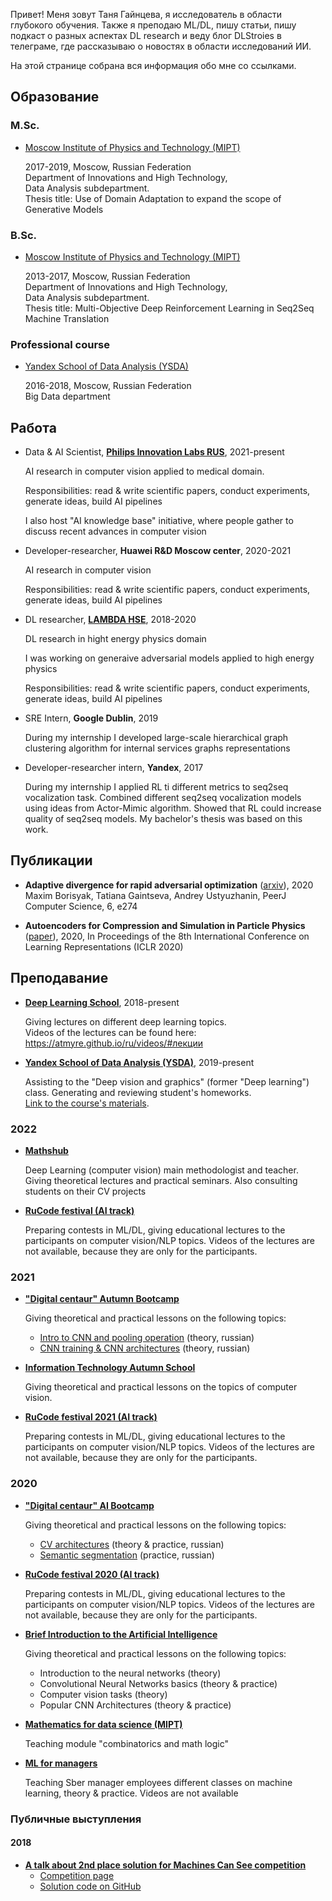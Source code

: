 Привет! Меня зовут Таня Гайнцева, я исследователь в области глубокого обучения. Также я преподаю ML/DL, пишу статьи, пишу подкаст о разных аспектах DL research и веду блог DLStroies в телеграме, где рассказываю о новостях в области исследований ИИ.

На этой странице собрана вся информация обо мне со ссылками.

## Образование

### M.Sc.

- [Moscow Institute of Physics and Technology (MIPT)](https://mipt.ru/english/)

  2017-2019, Moscow, Russian Federation  
  Department of Innovations and High Technology,  
  Data Analysis subdepartment.  
  Thesis title: Use of Domain Adaptation to expand the scope of Generative Models

### B.Sc.

- [Moscow Institute of Physics and Technology (MIPT)](https://mipt.ru/english/)

  2013-2017, Moscow, Russian Federation  
  Department of Innovations and High Technology,  
  Data Analysis subdepartment.  
  Thesis title: Multi-Objective Deep Reinforcement Learning in Seq2Seq Machine
  Translation

### Professional course

- [Yandex School of Data Analysis (YSDA)](https://yandexdataschool.com)

  2016-2018, Moscow, Russian Federation  
  Big Data department

## Работа

- Data & AI Scientist, [**Philips Innovation Labs RUS**](https://www.philips.ru/a-w/about-philips/research-moscow.html), 2021-present  

  AI research in computer vision applied to medical domain.  

  Responsibilities: read & write scientific papers, conduct experiments, generate ideas, build AI pipelines  

  I also host "AI knowledge base" initiative, where people gather to discuss recent advances in computer vision 

- Developer-researcher, **Huawei R&D Moscow center**, 2020-2021  

  AI research in computer vision  

  Responsibilities: read & write scientific papers, conduct experiments, generate ideas, build AI pipelines  

- DL researcher, [**LAMBDA HSE**](https://cs.hse.ru/en/lambda/), 2018-2020  

  DL research in hight energy physics domain  

  I was working on generaive adversarial models applied to high energy physics  
  
  Responsibilities: read & write scientific papers, conduct experiments, generate ideas, build AI pipelines  

- SRE Intern, **Google Dublin**, 2019  

  During my internship I developed large-scale hierarchical graph clustering algorithm for internal services graphs representations

- Developer-researcher intern, **Yandex**, 2017  

  During my internship I applied RL ti different metrics to seq2seq vocalization task. Combined different seq2seq vocalization models using ideas from Actor-Mimic algorithm. Showed that RL could increase quality of seq2seq models. My bachelor's thesis was based on this work.

## Публикации

- **Adaptive divergence for rapid adversarial optimization** ([arxiv](https://arxiv.org/abs/1912.00520)), 2020 Maxim Borisyak, Tatiana Gaintseva, Andrey Ustyuzhanin, PeerJ Computer Science, 6, e274 

- **Autoencoders for Compression and Simulation in Particle Physics** ([paper](https://drive.google.com/file/d/1r2nDhkQLCpk32thTj2u23bjaa07KH1-o/view)), 2020, In Proceedings of the 8th International Conference on Learning Representations (ICLR 2020)

## Преподавание

- [**Deep Learning School**](https://dlschool.org), 2018-present  

  Giving lectures on different deep learning topics.  
  Videos of the lectures can be found here: <https://atmyre.github.io/ru/videos/#лекции>

- [**Yandex School of Data Analysis (YSDA)**](https://yandexdataschool.com), 2019-present  

  Assisting to the "Deep vision and graphics" (former "Deep learning") class. Generating and reviewing student's homeworks.  
  [Link to the course's materials](https://github.com/yandexdataschool/deep_vision_and_graphics).

### 2022

- [**Mathshub**](https://maths-h.com/ru/mlprojects/engineers/CV)  

  Deep Learning (computer vision) main methodologist and teacher. Giving theoretical lectures and practical seminars. Also consulting students on their CV projects

- [**RuCode festival (AI track)**](https://rucode.net)  

  Preparing contests in ML/DL, giving educational lectures to the participants on computer vision/NLP topics. Videos of the lectures are not available, because they are only for the participants.

### 2021

- [**"Digital centaur" Autumn Bootcamp**](https://stepik.org/course/100561)

  Giving theoretical and practical lessons on the following topics:

  - [Intro to CNN and pooling operation](https://youtu.be/xKNmEKA-BH8) (theory, russian)
  - [CNN training & CNN architectures](https://youtu.be/ThNWPwil_lk) (theory, russian)

- [**Information Technology Autumn School**](https://practicingfutures.org/school_it_hmao)

  Giving theoretical and practical lessons on the topics of computer vision.

- [**RuCode festival 2021 (AI track)**](https://rucode.net)

  Preparing contests in ML/DL, giving educational lectures to the participants on computer vision/NLP topics. Videos of the lectures are not available, because they are only for the participants.

### 2020

- [**"Digital centaur" AI Bootcamp**](https://stepik.org/course/100561)

  Giving theoretical and practical lessons on the following topics:
  - [CV architectures](https://youtu.be/uezEoNKGAhs) (theory & practice, russian)
  - [Semantic segmentation](https://youtu.be/t8jY7X7_YWc) (practice, russian)

- [**RuCode festival 2020 (AI track)**](https://rucode.net)

  Preparing contests in ML/DL, giving educational lectures to the participants on computer vision/NLP topics. Videos of the lectures are not available, because they are only for the participants.

- [**Brief Introduction to the Artificial Intelligence**](https://stepik.org/course/80782)

  Giving theoretical and practical lessons on the following topics:
  - Introduction to the neural networks (theory)
  - Convolutional Neural Networks basics (theory & practice)
  - Computer vision tasks (theory)
  - Popular CNN Architectures (theory & practice)

- [**Mathematics for data science (MIPT)**](https://mipt.ru/cdpo/programs/)

  Teaching module "combinatorics and math logic"

- [**ML for managers**](https://www.sberbank.com/ru)

  Teaching Sber manager employees different classes on machine learning, theory & practice. Videos are not available

### Публичные выступления

#### 2018

- [**A talk about 2nd place solution for Machines Can See competition**](https://youtu.be/zNTRmIoPLns)  
  - [Competition page](https://competitions.codalab.org/competitions/19090)  
  - [Solution code on GitHub](https://github.com/Atmyre/MCS2018_Solution)
